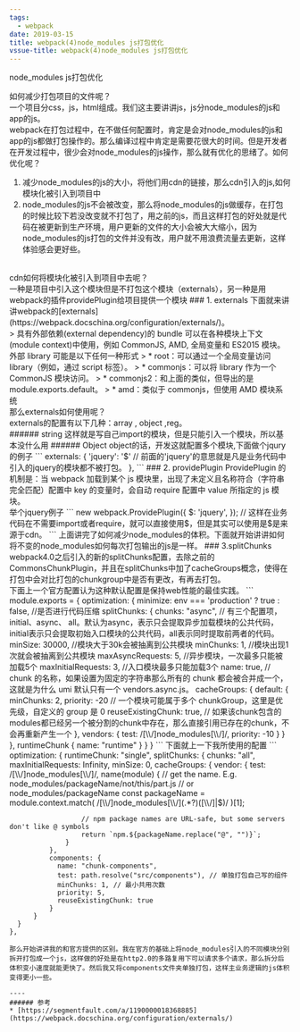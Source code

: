 ```yaml
---
tags:
  - webpack
date: 2019-03-15
title: webpack(4)node_modules js打包优化
vssue-title: webpack(4)node_modules js打包优化
---
```


node_modules js打包优化

<!-- more -->

如何减少打包项目的文件呢？
<br />
一个项目分css，js，html组成。我们这主要讲讲js，js分node_modules的js和app的js。
<br />
webpack在打包过程中，在不做任何配置时，肯定是会对node_modules的js和app的js都做打包操作的。那么编译过程中肯定是需要花很大的时间。但是开发者在开发过程中，很少会对node_modules的js操作，那么就有优化的思绪了。如何优化呢？
<br />
1. 减少node_modules的js的大小，将他们用cdn的链接，那么cdn引入的js,如何模块化被引入到项目中
2. node_modules的js不会被改变，那么将node_modules的js做缓存，在打包的时候比较下若没改变就不打包了，用之前的js，而且这样打包的好处就是代码在被更新到生产环境，用户更新的文件的大小会被大大缩小，因为node_modules的js打包的文件并没有改，用户就不用浪费流量去更新，这样体验感会更好些。
<br />
cdn如何将模块化被引入到项目中去呢？
<br />
一种是项目中引入这个模块但是不打包这个模块（externals），另一种是用webpack的插件providePlugin给项目提供一个模块
### 1. externals
  下面就来讲讲webpack的[externals](https://webpack.docschina.org/configuration/externals/)。
  <br />
  > 具有外部依赖(external dependency)的 bundle 可以在各种模块上下文(module context)中使用，例如 CommonJS, AMD, 全局变量和 ES2015 模块。外部 library 可能是以下任何一种形式
  > * root：可以通过一个全局变量访问 library（例如，通过 script 标签）。
  > * commonjs：可以将 library 作为一个 CommonJS 模块访问。
  > * commonjs2：和上面的类似，但导出的是 module.exports.default。
  > * amd：类似于 commonjs，但使用 AMD 模块系统
  <br />
  那么externals如何使用呢？
  <br />
  externals的配置有以下几种：array , object ,reg。
  <br />
  ###### string
    这样就是写自己import的模块，但是只能引入一个模块，所以基本没什么用
  ###### Object
    object的话，开发这就配置多个模块,下面做个jqury的例子
    ```
      externals: {
        'jquery': '$' // 前面的'jquery'的意思就是凡是业务代码中引入的jquery的模块都不被打包。
      },
    ```
### 2. providePlugin
  ProvidePlugin 的机制是：当 webpack 加载到某个 js 模块里，出现了未定义且名称符合（字符串完全匹配）配置中 key 的变量时，会自动 require 配置中 value 所指定的 js 模块。
  <br />
  举个jquery例子
  ```
    new webpack.ProvidePlugin({
      $: 'jquery',
    });
    // 这样在业务代码在不需要import或者require，就可以直接使用$，但是其实可以使用是$是来源于cdn。
  ```
上面讲完了如何减少node_modules的体积。下面就开始讲讲如何将不变的node_modules如何每次打包输出的js是一样。
### 3.splitChunks
  webpack4.0之后引入的新的splitChunks配置，去除之前的CommonsChunkPlugin，并且在splitChunks中加了cacheGroups概念，使得在打包中会对比打包的chunkgroup中是否有更改，有再去打包。
  <br />
  下面上一个官方配置认为这种默认配置是保持web性能的最佳实践。
  ```
    module.exports = {
      optimization: {
        minimize: env === 'production' ? true : false, //是否进行代码压缩
        splitChunks: {
          chunks: "async", // 有三个配置项，initial、async、 all。默认为async，表示只会提取异步加载模块的公共代码，initial表示只会提取初始入口模块的公共代码，all表示同时提取前两者的代码。
          minSize: 30000, //模块大于30k会被抽离到公共模块
          minChunks: 1, //模块出现1次就会被抽离到公共模块
          maxAsyncRequests: 5, //异步模块，一次最多只能被加载5个
          maxInitialRequests: 3, //入口模块最多只能加载3个
          name: true, // chunk 的名称，如果设置为固定的字符串那么所有的 chunk 都会被合并成一个，这就是为什么 umi 默认只有一个 vendors.async.js。
          cacheGroups: {
            default: {
              minChunks: 2,
              priority: -20  // 一个模块可能属于多个 chunkGroup，这里是优先级，自定义的 group 是 0
              reuseExistingChunk: true,  // 如果该chunk包含的modules都已经另一个被分割的chunk中存在，那么直接引用已存在的chunk，不会再重新产生一个
            },
            vendors: {
              test: /[\\/]node_modules[\\/]/,
              priority: -10
            }
          }
        },
        runtimeChunk {
          name: "runtime"
        }
      }
    }
  ```
  下面就上一下我所使用的配置
  ```
    optimization: {
      runtimeChunk: "single",
      splitChunks: {
          chunks: "all",
          maxInitialRequests: Infinity,
          minSize: 0,
          cacheGroups: {
              vendor: {
                  test: /[\\/]node_modules[\\/]/,
                  name(module) {
                      // get the name. E.g. node_modules/packageName/not/this/part.js
                      // or node_modules/packageName
                      const packageName = module.context.match(
                          /[\\/]node_modules[\\/](.*?)([\\/]|$)/
                      )[1];

                      // npm package names are URL-safe, but some servers don't like @ symbols
                      return `npm.${packageName.replace("@", "")}`;
                  }
              },
              components: {
                name: "chunk-components",
                test: path.resolve("src/components"), // 单独打包自己写的组件
                minChunks: 1, // 最小共用次数
                priority: 5,
                reuseExistingChunk: true 
              }
          }
      }
    },
  ```
  那么开始讲讲我的和官方提供的区别。我在官方的基础上将node_modules引入的不同模块分别拆开打包成一个js，这样做的好处是在http2.0的多路复用下可以请求多个请求，那么拆分后体积变小速度就能更快了。然后我又将components文件夹单独打包，这样主业务逻辑的js体积变得更小一些。

  ----
  ###### 参考
  * [https://segmentfault.com/a/1190000018368885](https://webpack.docschina.org/configuration/externals/)

